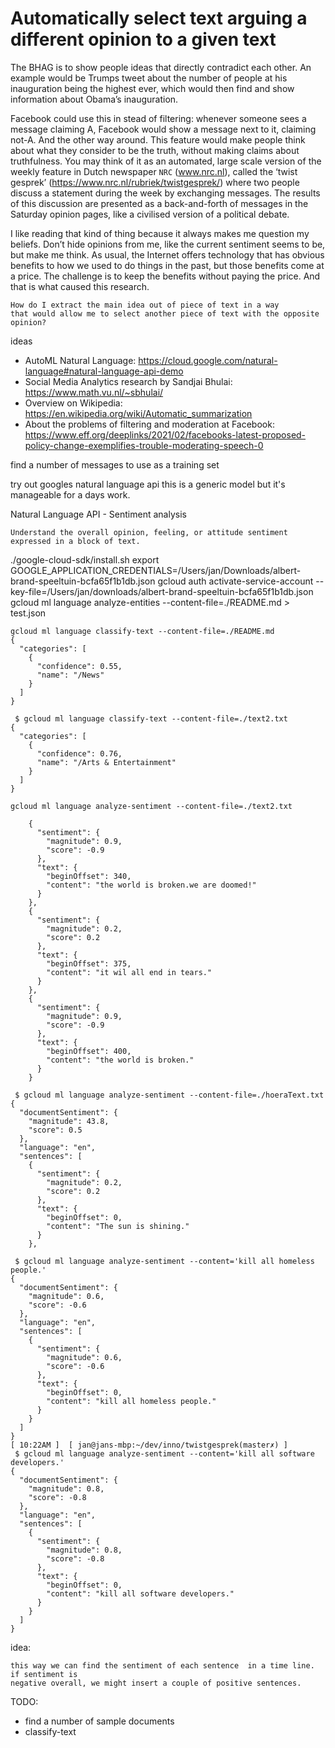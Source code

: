 # Automatically select text arguing a different opinion to a given text

The BHAG is to show people ideas that directly contradict each other. An example would be Trumps tweet about the number of people at his inauguration being the highest ever, which would then find and show information about Obama’s inauguration.

Facebook could use this in stead of filtering: whenever someone sees a message claiming A, Facebook would show a message next to it, claiming not-A. And the other way around. This feature would make people think about what they consider to be the truth, without making claims about truthfulness. You may think of it as an automated, large scale version of the weekly feature in Dutch newspaper `NRC` (www.nrc.nl), called the ‘twist gesprek’ (https://www.nrc.nl/rubriek/twistgesprek/) where two people discuss a statement during the week by exchanging messages. The results of this discussion are presented as a back-and-forth of messages in the Saturday opinion pages, like a civilised version of a political debate.

I like reading that kind of thing because it always makes me question my beliefs.
Don’t hide opinions from me, like the current sentiment seems to be, but make me think. As usual, the Internet offers technology that has obvious benefits to how we used to do things in the past, but those benefits come at a price.
The challenge is to keep the benefits without paying the price. And that is what caused this research.

```
How do I extract the main idea out of piece of text in a way 
that would allow me to select another piece of text with the opposite opinion?
```

ideas

*   AutoML Natural Language: https://cloud.google.com/natural-language#natural-language-api-demo
*   Social Media Analytics research by Sandjai Bhulai: https://www.math.vu.nl/~sbhulai/
*   Overview on Wikipedia: https://en.wikipedia.org/wiki/Automatic_summarization
*   About the problems of filtering and moderation at Facebook: https://www.eff.org/deeplinks/2021/02/facebooks-latest-proposed-policy-change-exemplifies-trouble-moderating-speech-0


find a number of messages to use as a training set 
    
try out googles natural language api
    this is a generic model 
    but it's manageable for a days work.


Natural Language API - Sentiment analysis

    Understand the overall opinion, feeling, or attitude sentiment expressed in a block of text. 



./google-cloud-sdk/install.sh
export GOOGLE_APPLICATION_CREDENTIALS=/Users/jan/Downloads/albert-brand-speeltuin-bcfa65f1b1db.json
gcloud auth activate-service-account --key-file=/Users/jan/downloads/albert-brand-speeltuin-bcfa65f1b1db.json
gcloud ml language analyze-entities --content-file=./README.md > test.json


```
gcloud ml language classify-text --content-file=./README.md
{
  "categories": [
    {
      "confidence": 0.55,
      "name": "/News"
    }
  ]
}
```

```
 $ gcloud ml language classify-text --content-file=./text2.txt
{
  "categories": [
    {
      "confidence": 0.76,
      "name": "/Arts & Entertainment"
    }
  ]
}
```


```
gcloud ml language analyze-sentiment --content-file=./text2.txt

    {
      "sentiment": {
        "magnitude": 0.9,
        "score": -0.9
      },
      "text": {
        "beginOffset": 340,
        "content": "the world is broken.we are doomed!"
      }
    },
    {
      "sentiment": {
        "magnitude": 0.2,
        "score": 0.2
      },
      "text": {
        "beginOffset": 375,
        "content": "it wil all end in tears."
      }
    },
    {
      "sentiment": {
        "magnitude": 0.9,
        "score": -0.9
      },
      "text": {
        "beginOffset": 400,
        "content": "the world is broken."
      }
    }
```

```
 $ gcloud ml language analyze-sentiment --content-file=./hoeraText.txt
{
  "documentSentiment": {
    "magnitude": 43.8,
    "score": 0.5
  },
  "language": "en",
  "sentences": [
    {
      "sentiment": {
        "magnitude": 0.2,
        "score": 0.2
      },
      "text": {
        "beginOffset": 0,
        "content": "The sun is shining."
      }
    },
```

```
 $ gcloud ml language analyze-sentiment --content='kill all homeless people.'
{
  "documentSentiment": {
    "magnitude": 0.6,
    "score": -0.6
  },
  "language": "en",
  "sentences": [
    {
      "sentiment": {
        "magnitude": 0.6,
        "score": -0.6
      },
      "text": {
        "beginOffset": 0,
        "content": "kill all homeless people."
      }
    }
  ]
}
[ 10:22AM ]  [ jan@jans-mbp:~/dev/inno/twistgesprek(master✗) ]
 $ gcloud ml language analyze-sentiment --content='kill all software developers.'
{
  "documentSentiment": {
    "magnitude": 0.8,
    "score": -0.8
  },
  "language": "en",
  "sentences": [
    {
      "sentiment": {
        "magnitude": 0.8,
        "score": -0.8
      },
      "text": {
        "beginOffset": 0,
        "content": "kill all software developers."
      }
    }
  ]
}
```

idea:

    this way we can find the sentiment of each sentence  in a time line.  if sentiment is 
    negative overall, we might insert a couple of positive sentences.


TODO: 
- find a number of sample documents
- classify-text 

